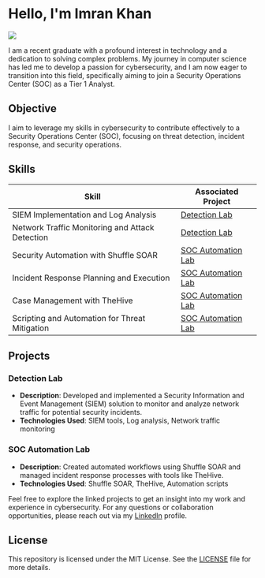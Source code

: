 # Hello, I'm Imran Khan
<a href="https://linkedin.com"><img src="https://img.shields.io/badge/-LinkedIn-0072b1?&style=for-the-badge&logo=linkedin&logoColor=white" /></a>

I am a recent graduate with a profound interest in technology and a dedication to solving complex problems. My journey in computer science has led me to develop a passion for cybersecurity, and I am now eager to transition into this field, specifically aiming to join a Security Operations Center (SOC) as a Tier 1 Analyst.

## Objective
I aim to leverage my skills in cybersecurity to contribute effectively to a Security Operations Center (SOC), focusing on threat detection, incident response, and security operations.

## Skills

| Skill                                         | Associated Project         |
|-----------------------------------------------|----------------------------|
| SIEM Implementation and Log Analysis          | [Detection Lab](https://google.com) |
| Network Traffic Monitoring and Attack Detection | [Detection Lab](https://google.com) |
| Security Automation with Shuffle SOAR         | [SOC Automation Lab](https://google.com) |
| Incident Response Planning and Execution      | [SOC Automation Lab](https://google.com) |
| Case Management with TheHive                  | [SOC Automation Lab](https://google.com) |
| Scripting and Automation for Threat Mitigation | [SOC Automation Lab](https://google.com) |

## Projects

### Detection Lab
- **Description**: Developed and implemented a Security Information and Event Management (SIEM) solution to monitor and analyze network traffic for potential security incidents.
- **Technologies Used**: SIEM tools, Log analysis, Network traffic monitoring

### SOC Automation Lab
- **Description**: Created automated workflows using Shuffle SOAR and managed incident response processes with tools like TheHive.
- **Technologies Used**: Shuffle SOAR, TheHive, Automation scripts

Feel free to explore the linked projects to get an insight into my work and experience in cybersecurity. For any questions or collaboration opportunities, please reach out via my [LinkedIn](https://linkedin.com) profile.

## License
This repository is licensed under the MIT License. See the [LICENSE](LICENSE) file for more details.
